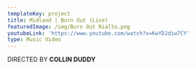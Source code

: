 ```yaml
---
templateKey: project
title: Midland | Burn Out (Live)
featuredImage: /img/Burn Out Rialto.png
youtubeLink: 'https://www.youtube.com/watch?v=KwYDJdiw7CY'
type: Music Video
---
```

DIRECTED BY **COLLIN DUDDY**

